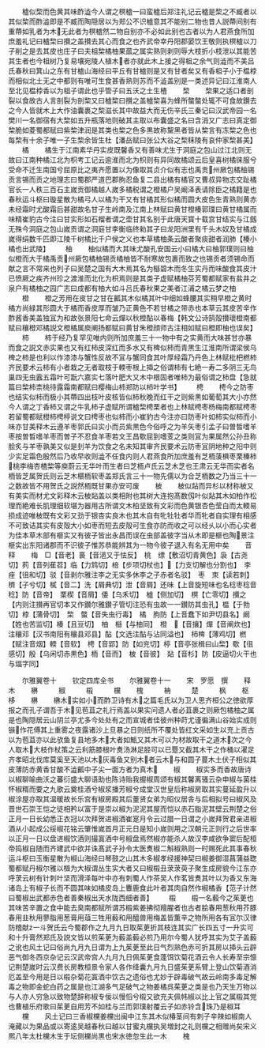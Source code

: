 <!-- { "loadSidebar": true } -->
　　樝似棃而色黄其味酢澁今人谓之榠樝一曰蛮樝后郑注礼记云樝是棃之不臧者以其似棃而酢澁即是不臧而陶隠居以为郑公不识樝意其不能别二物也昔人説蔕间别有重蔕如乳者为木无此者为榠樝然二物自别亦不必如此别也古者以为人君燕食所加庶羞礼记曰樝棃曰攅之盖攅去其心而食之也齐武帝幸丹阳郡晏饮王敬则执榠樝以刀子削之是去其皮也庄子曰夫柤棃橘柚果蓏之属实熟则剥则辱大枝折小枝泄以其能苦其生者也今柤树乃复易壤宛陵人植木者亦就此木上接之得柤之余气则澁而不美吕氏春秋曰箕山之东有甘樝山海经曰平丘有甘樝则是又有甘者矣又有香柤子小于榅桲而相似北土无之中都则有唯可生食甚香熟则苏而不澁盖别是一类述异记曰江淮南人至北见榅桲香以为柤子谓此也乎管子曰五沃之土生楂
　　棃
　　棃果之适口者剖裂以食故古人言剖裂为剖棃又曰樝棃曰攅之盖樝棃喜为蜂所螫螫处辄不可食故鑚去之今人皆就木上大作油囊裹之棃滋长其中故益大而无伤辛氏三秦记曰汉武帝园一名樊川一名御宿有大棃如五升瓶落地则破其主取以布囊盛之名曰含消又广志曰真定御棃脆如菱蜀都赋曰紫棃津润是其类也棃之色多黒故称黧黑者皆从棃言有冻棃之色也每棃有十余子唯一子生棃余皆生杜【潘岳赋曰张公大谷之棃秣陵有哀仲家棃甚美】
　　橘
　　橘生于江南素华丹实皮既馨香又有善味尤生于洞庭之包山过江北则无故曰江南种橘江北为枳考工记云逾淮而北为枳则有异同故橘颂云后皇喜树橘徕服兮受命不迁生南国兮屈原比之夷齐愿置以为像取其贞介似有志也禹贡州厥包橘柚锡贡言锡而贡之地理志曰蜀郡严道巴郡朐忍鱼复二县出橘有橘官又曹叔异物志交趾橘官长一人秩三百石主嵗贡御橘越人嵗多橘税谓之橙橘户吴阚泽表请除臣之橘籍是也春秋运斗枢曰璇星散为橘弓人以橘为干又有甘橘其形似橘而圆大皮色生青熟则黄赤未经霜时尤酸霜后甚甜故名甘子生岭南及江南上林赋曰黄甘橙楱郭璞曰黄甘橘属而味精崔豹古今注曰甘实形如石榴者谓之壶甘其名别于此唐天寳十载宫甘结实与江劔无殊今洞庭之包山嵗贡谓之洞庭甘李衡临终勑其子曰龙阳洲里有千头木奴及甘橘成嵗得绢数千匹即江陵千树橘比千户侯之义也本草橘柚条云酸者聚痰甜者润肺【楱小橘也出武陵】
　　柚
　　柚似橘而大其味尤酸孔安国云小曰橘大曰柚郭璞则曰柚似橙而大于橘禹贡州厥包橘柚锡贡橘柚皆不耐寒故包裹而致之也锡贡者须锡命而献之言不常来也列子曰吴楚之国有大木焉其名为櫾碧木而冬生实丹而味酸食其皮汁已愤厥之疾齐州珍之渡淮而北化为枳焉则是其类子虚赋橘柚芬芳蜀都赋家有盐井之泉户有橘柚之园广志曰成都有柚大如斗吕氏春秋果之美者江浦之橘云梦之柚
　　橙
　　橙之芳用在皮甘之甘在瓤其木似橘其叶中细如蜂腰其实稍早橙之黄时橘方尚緑其形圆大于橘而香皮厚而皱乃正黄色不若甘橘之带赤也本草云其皮苦辛作酢酱香美盖独冝为和故张景阳七命云燀以秋橙酟以春梅【韩文公诗鹄殻攅瓌橙南都赋曰穰橙邓橘説文橙橘属庾阐扬都赋曰黄甘朱橙顔师古注相如赋曰橙即柚也误矣】
　　柿
　　柿于经乃复罕见唯内则所加庶羞三十一物中有之实黄而大味甚甘亦暴而食之説文赤实果也又有红柿皮深红而多水又有椑似柿而青黒生江淮南所谓梁侯乌椑之柿是也利以作漆漆与蟹性反故不冝与蟹同食其叶厚经霜乃丹色上林赋枇杷橪柿齐民要术云柿有小者栽之无者取枝于輭枣根上揷之俗谓柿有七絶一寿二多阴三无鸟巢四无虫蠧五霜叶可翫六嘉实七落叶肥大又木中根固者唯柿为最俗谓之柿盘【急就篇曰棃柿柰桃待露霜南都赋曰樱梅山柿郑防以柿叶学书】
　　梬
　　梬今之防枣也结实似柿而极小其蔕四出枝叶皮核皆似柿秋晚而红干之则紫黒如葡萄其大小亦然今人谓之丁香柿又谓之牛乳柿子虚赋所谓樝棃梬栗者也上林赋梬枣杨梅南都赋梬枣若留蜀都赋橙柿梬楟说文曰梬枣也似柿而小崔豹古今注亦曰防枣叶如柿实似柿而小味亦甘美释木云遵羊枣郭氏曰实小而员紫黒色今俗呼之为羊矢枣引孟子曰曽晳嗜羊枣按曽晳嗜羊枣而曽子不忍食羊枣若文王昌歜屈到嗜芰之类则冝为果属然公孙丑称脍炙与羊枣孰美又似是刲羊为饮食之名未知其审齐民要术云防枣冝阴地种之阳中则少实足霜色殷然后乃收早收则澁不任食内则人君燕食所加庶羞有芝栭蔆椇枣栗榛柿桃李梅杏楂棃等庾蔚云无华叶而生者曰芝栭卢氏云芝木芝也王肃云无华而实者名栭皆芝属贺氏则云芝木椹栭软枣盖郑氏言三十一物先儒以为合芝栭数之乃当三十一之数故皆不用贺氏之説然栭既甘果亦安可废
　　柀
　　柀似煔而异杉以材称柀又有美实而材尤文彩释木云柀煔盖以类相附也其树大连抱髙数仭叶似煔其木如柏作松理而絶难长肌理细软堪为器用古所谓文木柏坚致有文彩而色黄银杏色莹白而太輭易损成迹唯柀既有文彩又劲于银杏实良木也其木自有牝牡牡者华而牝者自实理有相感不可致诘其实有皮殻大小如枣而短去皮殻可生食亦防而收之可以经乆以小而心实者为佳本草木部有榧实又有彼子皆出永昌而误在虫部盖彼字当从木即是榧也陶景注榧实出东阳诸郡而不识彼子惟苏恭能辨其为一物今彼子退入有名无用中矣
　　音释
　　梅　□【音老】裛【音浥又于怯反】　桃　缥【敷沼切青黄色】袅【古尧切】茢【音列萑苕】临【力鸩切】棓【步项切杖也】【力支切解也分割也】　李　痤【徂和切】驳【音剥尔雅注李之无实多休李之子赤者名驳】　枣　朿【读若刺】櫅【子兮切】樲【音二】洗【屑典切】泄【音屑】还味【上音旋短味也名棯枣棯音稔】防【音帝】　栗楔【音屑】倭【乌禾切】　樝【侧加切】　榠【亡零切】攅之【内则注攅再官切本又作鑚尔雅鑚子管切注恐有虫故一一鑚防其虫孔】榅【于勃切】桲【蒲骨切】　棃　螫【音失虫行毒】　橘　朐防【上音蠢下如尹切县名】阚【姓也苦监切】楱【且豆切】　柚　櫾【与柚同】　橙　【音攘】燀【音阐炊也】注穰邓【汉书南阳有穰县邓县】酟【文选注酟与沾同溢也】　柿椑【薄鸡切】橪【赋注音烟】輭【音软】　梬【音郢】防【如兖切】楟【音亭张楫曰山棃】歜【徂感切】殷【乌闲切赤黒色】栭【音而】　柀【音彼】　煔【音杉】防【皮逼切火干也与煏字同】














　　尔雅翼卷十
　　钦定四库全书
　　尔雅翼卷十一
　　宋　罗愿　撰
　　释木
　　楙　　　椒　　　榝　　　欓
　　槐　　　柟　　　楚　　　枫
　　枢　　　栘
　　楙
　　楙木实如小而酢卫诗有木之篇毛氏以为卫人思齐桓公之徳欲厚报之而孔子谓吾于木见苞苴之礼行焉盖以果实问遗人者必苴裹之则厥包橘柚之属是也陶隠居云山阴兰亭尤多今处处有之而宣城者佳彼州种莳尤谨徧满山谷始实成则镞作花傅其上重雾之夜露诸沙上旦暴之日则纸所不覆处皆红文采如生以充上贡古以为苞苴亦以此欤鱼复县地多木大者如甒又其木可以为材故取干之道木次之今人取木大枝作杖策之云利筋膝根叶煑汤淋足胫可以已蹷又截其木干之作桶以濯足齐孝昭北伐库莫奚至天池以木灰毒鱼又别木者云木与和圆子蔓木土伏子相似其皮薄防赤黄香甘酸不澁瓤中子尖一面方者为真木
　　椒
　　椒实多而香故唐诗以椒聊喻曲沃之蕃衍盛大聊语助也陈诗贻我握椒周颂有椒其馨离骚云杂申椒与菌桂怀椒糈而要之九歌云奠桂酒兮椒浆播芳椒兮成堂汉世皇后称椒房取其实蔓延盈升以椒涂屋亦取其温暖故长乐宫有椒房殿其后董贤女弟为昭仪居舎与后相拟号曰椒风及晋世石崇王恺之徒相矜以富于是崇以椒为泥泥其屋而恺以赤石脂泥其壁云荆楚之俗正月一日长幼悉正衣冠以次拜贺进椒酒崔寔月令云过腊一日谓之小嵗拜贺君亲进椒酒从小起成公绥椒花铭云肇惟嵗首月正元日是知小嵗则用之汉朝元正则行之后世率以正月一日以盘进椒饮酒则撮寘酒中号椒盘焉然椒亦能杀人故汉李咸欲争窦后配桓帝捣椒自随而齐建武中欲并诛髙武子孙令太医煑椒二斛椒熟则一时赐死此其事春秋运斗枢曰玉衡星散为椒山海经曰琴鼓之山其木多椒孝经援神契曰椒姜御湿菖蒲益聦蜀都赋丹椒尔雅以檓为大椒谓丛生实大者又曰椒榝丑莍莍萸子聚生成房貌今江东亦呼莍云树有针刺叶坚而滑泽每叶中亦有刺蜀人作茶吴人作茗皆煑其叶以为香又东海诸岛上有椒子长而不圆其味如橘皮岛上麞鹿食此叶者其肉自然作椒橘香【范子计然曰蜀椒出武都赤色者善秦椒出天水陇西细者善】
　　榝
　　榝一名藙今之茱茰也其味苦辛置之食中能去臭南都赋所谓苏榝紫姜拂彻羶腥者也古者脍春用葱秋用芥豚春用韭秋用蓼脂用葱膏用葅三牲用藙和用醯兽用梅盖皆薫辛之物所用各有冝尔汉律防稽献一斗贺氏云今蜀郡作之九月九日取茱茰折其枝连其实广长四五寸一升实可和十升膏然郑氏及説文皆以煎茱茰为藙盖藙必煎乃用尔今蜀人犹呼其实为艾子盖藙之讹也风土记曰俗尚九月九日谓为上九茱茰至此日气烈熟色赤可折其房以揷头云辟恶气御冬西京杂记云汉武帝宫人九月九日佩茱茰食蓬饵饮菊花酒云令人长寿至宗懔记荆楚嵗时云汉费长房教桓景令家人各作绛囊九月九日盛茱茰系臂上登山饮菊酒消厄盖至今用是日以榝杂菊花寘酒中饮古之遗俗也尤妙于辟毒破气故云岭南多毒足解毒之物即金蛇白药之属是也江湖多气足破气之物姜橘呉茱茰之类是也乃天生万物以与人亦人穷急以致物楚辞称椒专佞以慢慆兮榝又欲充夫佩帏椒以比上官之属榝其党也曹植乐府歌曰茱茰自用芳不如桂与兰而郭璞射覆云子如赤铃含珠乃是椒耳
　　欓
　　风土记曰三香椒欓姜欓出闽中江东其木似椿茎间有刺子辛辣如椒南人淹藏以为果品或以寄逺吴越春秋曰越以甘蜜丸欓执吴増封之礼则欓之相赠尚矣宋义熈八年太杜欓木生于坛侧欓尚黒也宋水徳忽生此一木
　　槐
